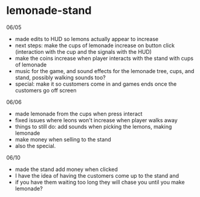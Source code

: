 # lemonade-stand

06/05
- made edits to HUD so lemons actually appear to increase
- next steps: make the cups of lemonade increase on button click (interaction with the cup and the signals with the HUD)
- make the coins increase when player interacts with the stand with cups of lemonade
- music for the game, and sound effects for the lemonade tree, cups, and stand, possibly walking sounds too?
- special: make it so customers come in and games ends once the customers go off screen


06/06
- made lemonade from the cups when press interact
- fixed issues where leons won't increase when player walks away
- things to still do: add sounds when picking the lemons, making lemonade
- make money when selling to the stand
- also the special. 

06/10
- made the stand add money when clicked
- I have the idea of having the customers come up to the stand and 
- if you have them waiting too long they will chase you until you make lemonade?

